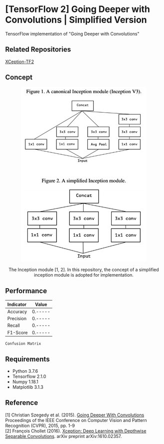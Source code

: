 [TensorFlow 2] Going Deeper with Convolutions | Simplified Version
=====

TensorFlow implementation of "Going Deeper with Convolutions"

## Related Repositories
<a href="https://github.com/YeongHyeon/XCeption-TF2">XCeption-TF2</a>  
## Concept
<div align="center">
  <img src="./figures/inception.png" width="400">  
  <p> The Inception module [1, 2]. In this repository, the concept of a simplified inception module is adopted for implementation.</p>
</div>

## Performance

|Indicator|Value|
|:---|:---:|
|Accuracy|0.-----|
|Precision|0.-----|
|Recall|0.-----|
|F1-Score|0.-----|

```
Confusion Matrix
```

## Requirements
* Python 3.7.6  
* Tensorflow 2.1.0  
* Numpy 1.18.1  
* Matplotlib 3.1.3  

## Reference
[1] Christian Szegedy et al. (2015). <a href="https://www.cv-foundation.org/openaccess/content_cvpr_2015/html/Szegedy_Going_Deeper_With_2015_CVPR_paper.html">Going Deeper With Convolutions</a> Proceedings of the IEEE Conference on Computer Vision and Pattern Recognition (CVPR), 2015, pp. 1-9  
[2] François Chollet (2016). <a href="https://arxiv.org/abs/1610.02357">Xception: Deep Learning with Depthwise Separable Convolutions</a>. arXiv preprint arXiv:1610.02357.
